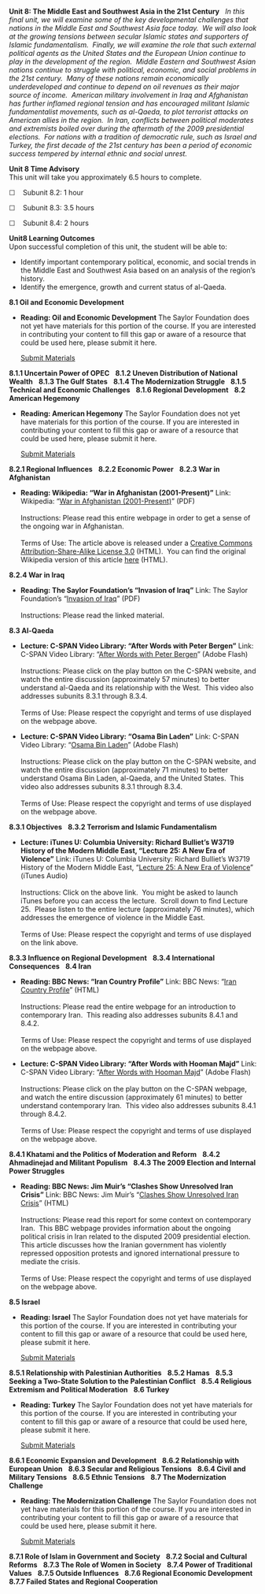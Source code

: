 **Unit 8: The Middle East and Southwest Asia in the 21st Century** <span
id="8"></span> 
*In this final unit, we will examine some of the key developmental
challenges that nations in the Middle East and Southwest Asia face
today.<span style="mso-spacerun:yes">  </span>We will also look at the
growing tensions between secular Islamic states and supporters of
Islamic fundamentalism.<span style="mso-spacerun:yes">  </span>Finally,
we will examine the role that such external political agents as the
United States and the European Union continue to play in the development
of the region.<span style="mso-spacerun:yes">  </span>Middle Eastern and
Southwest Asian nations continue to struggle with political, economic,
and social problems in the 21st century.<span style="mso-spacerun:yes"> 
</span>Many of these nations remain economically underdeveloped and
continue to depend on oil revenues as their major source of income.<span
style="mso-spacerun:yes">  </span>American military involvement in Iraq
and Afghanistan has further inflamed regional tension and has encouraged
militant Islamic fundamentalist movements, such as al-Qaeda, to plot
terrorist attacks on American allies in the region.<span
style="mso-spacerun:yes">  </span>In Iran, conflicts between political
moderates and extremists boiled over during the aftermath of the 2009
presidential elections.<span style="mso-spacerun:yes">  </span>For
nations with a tradition of democratic rule, such as Israel and Turkey,
the first decade of the 21st century has been a period of economic
success tempered by internal ethnic and social unrest.*

**Unit 8 Time Advisory**  
This unit will take you approximately 6.5 hours to complete.  
  
 ☐    Subunit 8.2: 1 hour  
  
 ☐    Subunit 8.3: 3.5 hours  
  
 ☐    Subunit 8.4: 2 hours

**Unit8 Learning Outcomes**  
Upon successful completion of this unit, the student will be able to:  
-   Identify important contemporary political, economic, and social
    trends in the Middle East and Southwest Asia based on an analysis of
    the region’s history. 
-   Identify the emergence, growth and current status of al-Qaeda.

**8.1 Oil and Economic Development** <span id="8.1"></span> 
-   **Reading: Oil and Economic Development**
    The Saylor Foundation does not yet have materials for this portion
    of the course. If you are interested in contributing your content to
    fill this gap or aware of a resource that could be used here, please
    submit it here.

    [Submit Materials](/contribute/)

**8.1.1 Uncertain Power of OPEC** <span id="8.1.1"></span> 
**8.1.2 Uneven Distribution of National Wealth** <span
id="8.1.2"></span> 
**8.1.3 The Gulf States** <span id="8.1.3"></span> 
**8.1.4 The Modernization Struggle** <span id="8.1.4"></span> 
**8.1.5 Technical and Economic Challenges** <span id="8.1.5"></span> 
**8.1.6 Regional Development** <span id="8.1.6"></span> 
**8.2 American Hegemony** <span id="8.2"></span> 
-   **Reading: American Hegemony**
    The Saylor Foundation does not yet have materials for this portion
    of the course. If you are interested in contributing your content to
    fill this gap or aware of a resource that could be used here, please
    submit it here.

    [Submit Materials](/contribute/)

**8.2.1 Regional Influences** <span id="8.2.1"></span> 
**8.2.2 Economic Power** <span id="8.2.2"></span> 
**8.2.3 War in Afghanistan** <span id="8.2.3"></span> 
-   **Reading: Wikipedia: “War in Afghanistan (2001-Present)”**
    Link: Wikipedia: “[War in Afghanistan
    (2001-Present)](http://www.saylor.org/site/wp-content/uploads/2011/06/War-in-Afghanistan-2001-Present.pdf)”
    (PDF)  
        
     Instructions: Please read this entire webpage in order to get a
    sense of the ongoing war in Afghanistan.   
        
     Terms of Use: The article above is released under a [Creative
    Commons Attribution-Share-Alike License
    3.0](http://creativecommons.org/licenses/by-sa/3.0/) (HTML).  You
    can find the original Wikipedia version of this article
    [here](http://en.wikipedia.org/wiki/War_in_Afghanistan_%282001-present%29)
    (HTML).

**8.2.4 War in Iraq** <span id="8.2.4"></span> 
-   **Reading: The Saylor Foundation’s “Invasion of Iraq”**
    Link: The Saylor Foundation’s “[Invasion of
    Iraq](http://www.saylor.org/site/wp-content/uploads/2011/06/HIST232-Invasion-of-Iraq.pdf)”
    (PDF)  
        
     Instructions: Please read the linked material.

**8.3 Al-Qaeda** <span id="8.3"></span> 
-   **Lecture: C-SPAN Video Library: “After Words with Peter Bergen”**
    Link: C-SPAN Video Library: “[After Words with Peter
    Bergen](http://www.c-spanvideo.org/program/Berge)” (Adobe Flash)  
        
     Instructions: Please click on the play button on the C-SPAN
    website, and watch the entire discussion (approximately 57 minutes)
    to better understand al-Qaeda and its relationship with the West. 
    This video also addresses subunits 8.3.1 through 8.3.4.   
        
     Terms of Use: Please respect the copyright and terms of use
    displayed on the webpage above.

-   **Lecture: C-SPAN Video Library: “Osama Bin Laden”**
    Link: C-SPAN Video Library: “[Osama Bin
    Laden](http://www.c-spanvideo.org/program/BinLaden)” (Adobe Flash)  
        
     Instructions: Please click on the play button on the C-SPAN
    website, and watch the entire discussion (approximately 71 minutes)
    to better understand Osama Bin Laden, al-Qaeda, and the United
    States.  This video also addresses subunits 8.3.1 through 8.3.4.   
        
     Terms of Use: Please respect the copyright and terms of use
    displayed on the webpage above.

**8.3.1 Objectives** <span id="8.3.1"></span> 
**8.3.2 Terrorism and Islamic Fundamentalism** <span id="8.3.2"></span> 
-   **Lecture: iTunes U: Columbia University: Richard Bulliet’s W3719
    History of the Modern Middle East, “Lecture 25: A New Era of
    Violence”**
    Link: iTunes U: Columbia University: Richard Bulliet’s W3719 History
    of the Modern Middle East, “[Lecture 25: A New Era of
    Violence](http://deimos3.apple.com/WebObjects/Core.woa/Browse/columbia.edu.1929660070)”
    (iTunes Audio)  
        
     Instructions: Click on the above link.  You might be asked to
    launch iTunes before you can access the lecture.  Scroll down to
    find Lecture 25.  Please listen to the entire lecture (approximately
    76 minutes), which addresses the emergence of violence in the Middle
    East.   
        
     Terms of Use: Please respect the copyright and terms of use
    displayed on the link above.

**8.3.3 Influence on Regional Development** <span id="8.3.3"></span> 
**8.3.4 International Consequences** <span id="8.3.4"></span> 
**8.4 Iran** <span id="8.4"></span> 
-   **Reading: BBC News: “Iran Country Profile”**
    Link: BBC News: “[Iran Country
    Profile](http://news.bbc.co.uk/2/hi/middle_east/country_profiles/790877.stm)”
    (HTML)  
        
     Instructions: Please read the entire webpage for an introduction to
    contemporary Iran.  This reading also addresses subunits 8.4.1 and
    8.4.2.   
        
     Terms of Use: Please respect the copyright and terms of use
    displayed on the webpage above.

-   **Lecture: C-SPAN Video Library: “After Words with Hooman Majd”**
    Link: C-SPAN Video Library: “[After Words with Hooman
    Majd](http://www.c-spanvideo.org/program/Hoom)” (Adobe Flash)  
        
     Instructions: Please click on the play button on the C-SPAN
    webpage, and watch the entire discussion (approximately 61 minutes)
    to better understand contemporary Iran.  This video also addresses
    subunits 8.4.1 through 8.4.2.   
        
     Terms of Use: Please respect the copyright and terms of use
    displayed on the webpage above.

**8.4.1 Khatami and the Politics of Moderation and Reform** <span
id="8.4.1"></span> 
**8.4.2 Ahmadinejad and Militant Populism** <span id="8.4.2"></span> 
**8.4.3 The 2009 Election and Internal Power Struggles** <span
id="8.4.3"></span> 
-   **Reading: BBC News: Jim Muir’s “Clashes Show Unresolved Iran
    Crisis”**
    Link: BBC News: Jim Muir’s “[Clashes Show Unresolved Iran
    Crisis](http://news.bbc.co.uk/2/hi/middle_east/8264075.stm)”
    (HTML)  
        
     Instructions: Please read this report for some context on
    contemporary Iran.  This BBC webpage provides information about the
    ongoing political crisis in Iran related to the disputed 2009
    presidential election.  This article discusses how the Iranian
    government has violently repressed opposition protests and ignored
    international pressure to mediate the crisis.  
        
     Terms of Use: Please respect the copyright and terms of use
    displayed on the webpage above.

**8.5 Israel** <span id="8.5"></span> 
-   **Reading: Israel**
    The Saylor Foundation does not yet have materials for this portion
    of the course. If you are interested in contributing your content to
    fill this gap or aware of a resource that could be used here, please
    submit it here.

    [Submit Materials](/contribute/)

**8.5.1 Relationship with Palestinian Authorities** <span
id="8.5.1"></span> 
**8.5.2 Hamas** <span id="8.5.2"></span> 
**8.5.3 Seeking a Two-State Solution to the Palestinian Conflict** <span
id="8.5.3"></span> 
**8.5.4 Religious Extremism and Political Moderation** <span
id="8.5.4"></span> 
**8.6 Turkey** <span id="8.6"></span> 
-   **Reading: Turkey**
    The Saylor Foundation does not yet have materials for this portion
    of the course. If you are interested in contributing your content to
    fill this gap or aware of a resource that could be used here, please
    submit it here.

    [Submit Materials](/contribute/)

**8.6.1 Economic Expansion and Development** <span id="8.6.1"></span> 
**8.6.2 Relationship with European Union** <span id="8.6.2"></span> 
**8.6.3 Secular and Religious Tensions** <span id="8.6.3"></span> 
**8.6.4 Civil and Military Tensions** <span id="8.6.4"></span> 
**8.6.5 Ethnic Tensions** <span id="8.6.5"></span> 
**8.7 The Modernization Challenge** <span id="8.7"></span> 
-   **Reading: The Modernization Challenge**
    The Saylor Foundation does not yet have materials for this portion
    of the course. If you are interested in contributing your content to
    fill this gap or aware of a resource that could be used here, please
    submit it here.

    [Submit Materials](/contribute/)

**8.7.1 Role of Islam in Government and Society** <span
id="8.7.1"></span> 
**8.7.2 Social and Cultural Reforms** <span id="8.7.2"></span> 
**8.7.3 The Role of Women in Society** <span id="8.7.3"></span> 
**8.7.4 Power of Traditional Values** <span id="8.7.4"></span> 
**8.7.5 Outside Influences** <span id="8.7.5"></span> 
**8.7.6 Regional Economic Development** <span id="8.7.6"></span> 
**8.7.7 Failed States and Regional Cooperation** <span
id="8.7.7"></span> 
